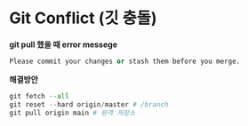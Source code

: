 
# Git Conflict (깃 충돌)
**git pull 했을 때 error messege**
```python
Please commit your changes or stash them before you merge.
```
**해결방안**
```python
git fetch --all
git reset --hard origin/master # /branch
git pull origin main # 원격 저장소 
```
